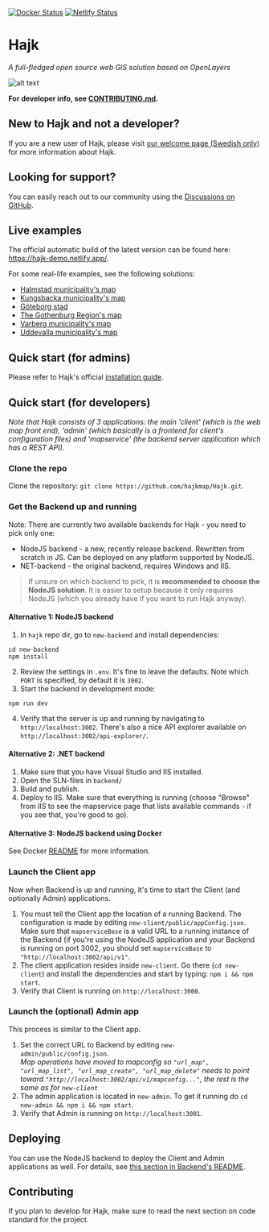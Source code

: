 [![Docker Status](https://img.shields.io/docker/cloud/build/hallbergs/hajk)](https://hub.docker.com/r/hallbergs/hajk/)
[![Netlify Status](https://img.shields.io/netlify/fa0760e3-fd3a-43bf-a704-27e05cb901cc)](https://app.netlify.com/sites/hajk-demo/deploys)

# Hajk

_A full-fledged open source web GIS solution based on OpenLayers_

![alt text](https://user-images.githubusercontent.com/110222/96265856-42960000-0fc6-11eb-805e-9e41ec5d77f9.png "Hajk 3 with all tools visible")

**For developer info, see [CONTRIBUTING.md](https://github.com/hajkmap/Hajk/blob/master/CONTRIBUTING.md).**

## New to Hajk and not a developer?

If you are a new user of Hajk, please visit [our welcome page (Swedish only)](https://hajkmap.github.io/Hajk) for more information about Hajk.

## Looking for support?
You can easily reach out to our community using the [Discussions on GitHub](https://github.com/hajkmap/Hajk/discussions). 

## Live examples

The official automatic build of the latest version can be found here: https://hajk-demo.netlify.app/.

For some real-life examples, see the following solutions:

- [Halmstad municipality's map](https://karta.halmstad.se)
- [Kungsbacka municipality's map](https://karta.kungsbacka.se)
- [Göteborg stad](https://karta.goteborg.se)
- [The Gothenburg Region's map](https://karta.goteborgsregionen.se)
- [Varberg municipality's map](https://karta.varberg.se)
- [Uddevalla municipality's map](https://karta.uddevalla.se)

## Quick start (for admins)

Please refer to Hajk's official [installation guide](https://github.com/hajkmap/Hajk/wiki/Installation-guide-%28for-pre-packaged-releases%29).

## Quick start (for developers)

_Note that Hajk consists of 3 applications: the main 'client' (which is the web map front end), 'admin' (which basically is a frontend for client's configuration files) and 'mapservice' (the backend server application which has a REST API)._

### Clone the repo

Clone the repository: `git clone https://github.com/hajkmap/Hajk.git`.

### Get the Backend up and running

Note: There are currently two available backends for Hajk - you need to pick only one:

- NodeJS backend - a new, recently release backend. Rewritten from scratch in JS. Can be deployed on any platform supported by NodeJS.
- NET-backend - the original backend, requires Windows and IIS.

> If unsure on which backend to pick, it is **recommended to choose the NodeJS solution**. It is easier to setup because it only requires NodeJS (which you already have if you want to run Hajk anyway).

#### Alternative 1: NodeJS backend

1. In `hajk` repo dir, go to `new-backend` and install dependencies:

```
cd new-backend
npm install
```

2. Review the settings in `.env`. It's fine to leave the defaults. Note which `PORT` is specified, by default it is `3002`.
3. Start the backend in development mode:

```
npm run dev
```

4. Verify that the server is up and running by navigating to `http://localhost:3002`. There's also a nice API explorer available on `http://localhost:3002/api-explorer/`.

#### Alternative 2: .NET backend

1. Make sure that you have Visual Studio and IIS installed.
1. Open the SLN-files in `backend/`
1. Build and publish.
1. Deploy to IIS. Make sure that everything is running (choose "Browse" from IIS to see the mapservice page that lists available commands - if you see that, you're good to go).

#### Alternative 3: NodeJS backend using Docker

See Docker [README](Docker/README.md) for more information.

### Launch the Client app

Now when Backend is up and running, it's time to start the Client (and optionally Admin) applications.

1. You must tell the Client app the location of a running Backend. The configuration is made by editing `new-client/public/appConfig.json`. Make sure that `mapserviceBase` is a valid URL to a running instance of the Backend (if you're using the NodeJS application and your Backend is running on port 3002, you should set `mapserviceBase` to `"http://localhost:3002/api/v1"`.
1. The client application resides inside `new-client`. Go there (`cd new-client`) and install the dependencies and start by typing: `npm i && npm start`.
1. Verify that Client is running on `http://localhost:3000`.

### Launch the (optional) Admin app

This process is similar to the Client app.

1. Set the correct URL to Backend by editing `new-admin/public/config.json`.  
*Map operations have moved to mapconfig so `"url_map", "url_map_list", "url_map_create", "url_map_delete"` needs to point toward `"http://localhost:3002/api/v1/mapconfig..."`, the rest is the same as for `new-client`*
3. The admin application is located in `new-admin`. To get it running do `cd new-admin && npm i && npm start`.
4. Verify that Admin is running on `http://localhost:3001`.

## Deploying

You can use the NodeJS backend to deploy the Client and Admin applications as well. For details, see [this section in Backend's README](https://github.com/hajkmap/Hajk/tree/master/new-backend#deploy).

## Contributing

If you plan to develop for Hajk, make sure to read the next section on code standard for the project.
